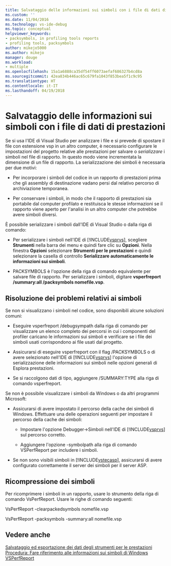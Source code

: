 ```yaml
---
title: Salvataggio delle informazioni sui simboli con i file di dati di prestazioni | Microsoft Docs
ms.custom: ''
ms.date: 11/04/2016
ms.technology: vs-ide-debug
ms.topic: conceptual
helpviewer_keywords:
- packsymbols, in profiling tools reports
- profiling tools, packsymbols
author: mikejo5000
ms.author: mikejo
manager: douge
ms.workload:
- multiple
ms.openlocfilehash: 15a1a6888ca35df54ff6073aefaf686327b4cd8a
ms.sourcegitcommit: 42ea834b446ac65c679fa1043f853bea5f1c9c95
ms.translationtype: HT
ms.contentlocale: it-IT
ms.lasthandoff: 04/19/2018
---
```

# <a name="saving-symbol-information-with-performance-data-files"></a>Salvataggio delle informazioni sui simboli con i file di dati di prestazioni

Se si usa l'IDE di Visual Studio per analizzare i file e si prevede di spostare il file con estensione vsp in un altro computer, è necessario configurare le impostazioni del progetto relative alle prestazioni per salvare o *serializzare* i simboli nel file di rapporto. In questo modo viene incrementata la dimensione di un file di rapporto. La serializzazione dei simboli è necessaria per due motivi:

- Per incorporare i simboli del codice in un rapporto di prestazioni prima che gli assembly di destinazione vadano persi dal relativo percorso di archiviazione temporanea.

- Per conservare i simboli, in modo che il rapporto di prestazioni sia portabile dal computer profilato e restituisca le stesse informazioni se il rapporto viene aperto per l'analisi in un altro computer che potrebbe avere simboli diversi.

È possibile serializzare i simboli dall'IDE di Visual Studio o dalla riga di comando:

- Per serializzare i simboli nell'IDE di [!INCLUDE[vsprvs](../code-quality/includes/vsprvs_md.md)], scegliere **Strumenti** nella barra dei menu e quindi fare clic su **Opzioni**. Nella finestra **Opzioni** selezionare **Strumenti per le prestazioni** e quindi selezionare la casella di controllo **Serializzare automaticamente le informazioni sui simboli**.

- PACKSYMBOLS è l'opzione della riga di comando equivalente per salvare file di rapporto. Per serializzare i simboli, digitare **vsperfreport /summary:all /packsymbols nomefile.vsp**.

## <a name="troubleshooting-symbol-problems"></a>Risoluzione dei problemi relativi ai simboli

Se non si visualizzano i simboli nel codice, sono disponibili alcune soluzioni comuni:

- Eseguire vsperfreport /debugsympath dalla riga di comando per visualizzare un elenco completo dei percorsi in cui i componenti del profiler caricano le informazioni sui simboli e verificare se i file dei simboli usati corrispondono ai file usati dal progetto.

- Assicurarsi di eseguire vsperfreport con il flag /PACKSYMBOLS o di avere selezionato nell'IDE di [!INCLUDE[vsprvs](../code-quality/includes/vsprvs_md.md)] l'opzione di serializzazione delle informazioni sui simboli nelle opzioni generali di Esplora prestazioni.

- Se si raccolgono dati di tipo, aggiungere /SUMMARY:TYPE alla riga di comando vsperfreport.

 Se non è possibile visualizzare i simboli da Windows o da altri programmi Microsoft:

- Assicurarsi di avere impostato il percorso della cache dei simboli di Windows. Effettuare una delle operazioni seguenti per impostare il percorso della cache dei simboli:

  - Impostare l'opzione Debugger->Simboli nell'IDE di [!INCLUDE[vsprvs](../code-quality/includes/vsprvs_md.md)] sul percorso corretto.

  - Aggiungere l'opzione -symbolpath alla riga di comando VSPerfReport per includere i simboli.

- Se non sono visibili simboli in [!INCLUDE[vstecasp](../code-quality/includes/vstecasp_md.md)], assicurarsi di avere configurato correttamente il server dei simboli per il server ASP.

## <a name="repacking-symbols"></a>Ricompressione dei simboli

Per ricomprimere i simboli in un rapporto, usare lo strumento della riga di comando VsPerfReport. Usare le righe di comando seguenti:

VsPerfReport -clearpackedsymbols nomefile.vsp

VsPerfReport -packsymbols -summary:all nomefile.vsp

## <a name="see-also"></a>Vedere anche

[Salvataggio ed esportazione dei dati degli strumenti per le prestazioni](../profiling/saving-and-exporting-performance-tools-data.md)  
[Procedura: Fare riferimento alle informazioni sui simboli di Windows](../profiling/how-to-reference-windows-symbol-information.md)  
[VSPerfReport](../profiling/vsperfreport.md)